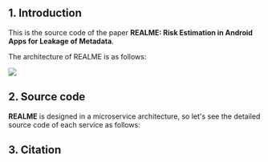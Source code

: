 ## 1. Introduction

This is the source code of the paper **REALME: Risk Estimation in Android Apps for Leakage of Metadata**.

The architecture of REALME is as follows:

<img src="https://github.com/research-mobile-security/REALME/blob/main/images/realme-architecture-1.png">

## 2. Source code

**REALME** is designed in a microservice architecture, so let's see the detailed source code of each service as follows:

## 3. Citation